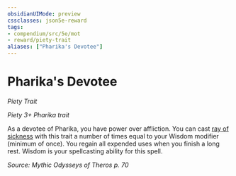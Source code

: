 ```yaml
---
obsidianUIMode: preview
cssclasses: json5e-reward
tags:
- compendium/src/5e/mot
- reward/piety-trait
aliases: ["Pharika's Devotee"]
---
```

# Pharika's Devotee
*Piety Trait*  

*Piety 3+ Pharika trait*

As a devotee of Pharika, you have power over affliction. You can cast [ray of sickness](ray-of-sickness.md) with this trait a number of times equal to your Wisdom modifier (minimum of once). You regain all expended uses when you finish a long rest. Wisdom is your spellcasting ability for this spell.

*Source: Mythic Odysseys of Theros p. 70*